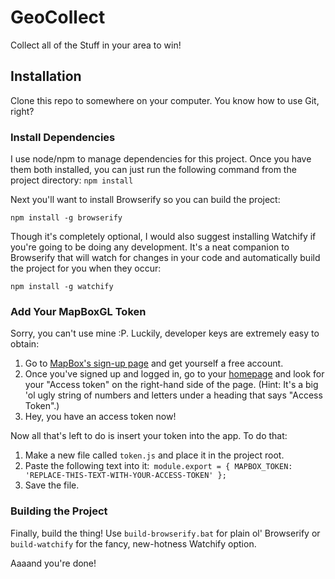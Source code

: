 # GeoCollect
Collect all of the Stuff in your area to win!

## Installation
Clone this repo to somewhere on your computer.  You know how to use Git, right?

### Install Dependencies
I use node/npm to manage dependencies for this project. Once you have them both installed, you can just run the following command from the project directory:
`npm install`

Next you'll want to install Browserify so you can build the project:

```npm install -g browserify```

Though it's completely optional, I would also suggest installing Watchify if you're going to be doing any development.  It's a neat companion to Browserify that will watch for changes in your code and automatically build the project for you when they occur:

```npm install -g watchify```

### Add Your MapBoxGL Token
Sorry, you can't use mine :P.  Luckily, developer keys are extremely easy to obtain:

1. Go to [MapBox's sign-up page](https://www.mapbox.com/studio/signup/) and get yourself a free account.
2. Once you've signed up and logged in, go to your [homepage](https://www.mapbox.com/studio/) and look for your "Access token" on the right-hand side of the page.  (Hint: It's a big 'ol ugly string of numbers and letters under a heading that says "Access Token".)
3. Hey, you have an access token now!

Now all that's left to do is insert your token into the app.  To do that:

1. Make a new file called `token.js` and place it in the project root.
2. Paste the following text into it:```
module.export = {
    MAPBOX_TOKEN: 'REPLACE-THIS-TEXT-WITH-YOUR-ACCESS-TOKEN'
};```
3. Save the file.

### Building the Project

Finally, build the thing!  Use `build-browserify.bat` for plain ol' Browserify or `build-watchify` for the fancy, new-hotness Watchify option.

Aaaand you're done!